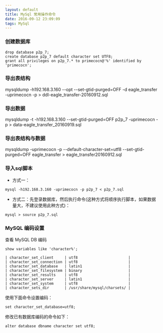 ```yaml
---
layout: default
title: MySql 常用操作命令
date: 2016-09-12 23:09:09
tags: MySql
---
```


### 创建数据库
```
drop database p2p_7;
create database p2p_7 default character set UTF8;
grant all privileges on p2p_7.* to primecocn@'%' identified by 'primecocn';
```
### 导出表结构
mysqldump -h192.168.3.160 --opt --set-gtid-purged=OFF -d eagle_transfer -uprimecocn -p > ddl-eagle_transfer-20160912.sql

### 导出数据
mysqldump -t -h192.168.3.160 --set-gtid-purged=OFF p2p_7 -uprimecocn -p > data-eagle_transfer_20160919.sql

### 导出表结构与数据
mysqldump -uprimecocn -p --default-character-set=utf8 --set-gtid-purged=OFF eagle_transfer > eagle_transfer20160912.sql

### 导入sql脚本
- 方式一：
```
mysql -h192.168.3.160 -uprimecocn -p p2p_7 < p2p_7.sql
```
- 方式二：先登录数据库，然后执行命令(这种方式将顺序执行脚本，如果数据量大，不建议使用此种方式)：
```
mysql > source p2p_7.sql
```

### MySQL 编码设置
查看 MySQL DB 编码
```
show variables like 'character%';

| character_set_client     | utf8                       |
| character_set_connection | utf8                       |
| character_set_database   | latin1                     |
| character_set_filesystem | binary                     |
| character_set_results    | utf8                       |
| character_set_server     | latin1                     |
| character_set_system     | utf8                       |
| character_sets_dir       | /usr/share/mysql/charsets/ |
```
使用下面命令设置编码：
```
set character_set_database=utf8;
```
修改已有数据库编码的命令如下：
```
alter database dbname character set utf8;
```
